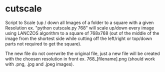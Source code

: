 # cutscale

Script to Scale (up / down all Images of a folder to a square with a given Resolution ex. "python cutscale.py 768" will scale up/down every image using LANCZOS algorithm to a square of 768x768 (out of the middle of the image from the shortest side while cutting off the left/right or top/down parts not required to get the square).

The new file do not overwrite the original file, just a new file will be created with the choosen resolution in front ex. 768_[filename].png (should work with .png, .jpg and .jpeg images).

